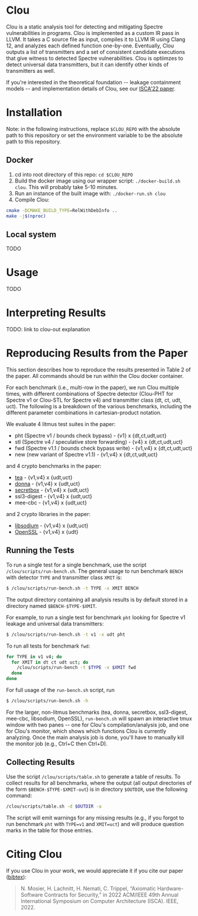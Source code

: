 # Clou
Clou is a static analysis tool for detecting and mitigating Spectre vulnerabilities in programs.
Clou is implemented as a custom IR pass in LLVM.
It takes a C source file as input, compiles it to LLVM IR using Clang 12, and analyzes each defined function one-by-one.
Eventually, Clou outputs a list of transmitters and a set of consistent candidate executions that give witness to detected Spectre vulnerabilities.
Clou is optiimzes to detect universal data transmitters, but it can identify other kinds of transmitters as well.

If you're interested in the theoretical foundation -- leakage containment models -- and implementation details of Clou, see our [ISCA'22 paper](https://doi.org/10.1145/3470496.3527412).

# Installation

Note: in the following instructions, replace `$CLOU_REPO` with the absolute path to this repository or set the environment variable to be the absolute path to this repository.

## Docker
1. cd into root directory of this repo: `cd $CLOU_REPO`
1. Build the docker image using our wrapper script: `./docker-build.sh clou`. This will probably take 5-10 minutes.
2. Run an instance of the built image with: `./docker-run.sh clou`
4. Compile Clou: 
```sh
cmake -DCMAKE_BUILD_TYPE=RelWithDebInfo ..
make -j$(nproc)
```

## Local system
TODO

# Usage
TODO

# Interpreting Results
TODO: link to clou-out explanation

# Reproducing Results from the Paper

This section describes how to reproduce the results presented in Table 2 of the paper.
All commands should be run _within_ the Clou docker container.

For each benchmark (i.e., multi-row in the paper), we run Clou multiple times, with different combinations of Spectre detector (Clou-PHT for Spectre v1 or Clou-STL for Spectre v4) and transmitter class (dt, ct, udt, uct).
The following is a breakdown of the various benchmarks, including the different parameter combinations in cartesian-product notation.

We evaluate 4 litmus test suites in the paper:
- pht (Spectre v1 / bounds check bypass) - {v1} x {dt,ct,udt,uct}
- stl (Spectre v4 / speculative store forwarding) - {v4} x {dt,ct,udt,uct}
- fwd (Spectre v1.1 / bounds check bypass write) - {v1,v4} x {dt,ct,udt,uct}
- new (new variant of Spectre v1.1) - {v1,v4} x {dt,ct,udt,uct}

and 4 crypto benchmarks in the paper:
- [tea](https://en.wikipedia.org/wiki/Tiny_Encryption_Algorithm) - {v1,v4} x {udt,uct}
- [donna](http://code.google.com/p/curve25519-donna/) - {v1,v4} x {udt,uct}
- [secretbox](https://github.com/jedisct1/libsodium/tree/master/src/libsodium/crypto_secretbox) - {v1,v4} x {udt,uct}
- ssl3-digest - {v1,v4} x {udt,uct}
- mee-cbc - {v1,v4} x {udt,uct}

and 2 crypto libraries in the paper:
- [libsodium](https://libsodium.org) - {v1,v4} x {udt,uct}
- [OpenSSL](https://openssl.org) - {v1,v4} x {udt}

## Running the Tests

To run a single test for a single benchmark, use the script `/clou/scripts/run-bench.sh`.
The general usage to run benchmark `BENCH` with detector `TYPE` and transmitter class `XMIT` is:
```bash
$ /clou/scripts/run-bench.sh -t TYPE -x XMIT BENCH
```
The output directory containing all analysis results is by default stored in a directory named `$BENCH-$TYPE-$XMIT`.

For example, to run a single test for benchmark `pht` looking for Spectre v1 leakage and universal data transmitters:
```bash
$ /clou/scripts/run-bench.sh -t v1 -x udt pht
```
To run all tests for benchmark `fwd`:
```bash
for TYPE in v1 v4; do
  for XMIT in dt ct udt uct; do
    /clou/scripts/run-bench -t $TYPE -x $XMIT fwd
  done
done
```

For full usage of the `run-bench.sh` script, run 
```bash
$ /clou/scripts/run-bench.sh -h
```

For the larger, non-litmus benchmarks (tea, donna, secretbox, ssl3-digest, mee-cbc, libsodium, OpenSSL), `run-bench.sh` will spawn an interactive tmux window with two panes -- one for Clou's compilation/analysis job, and one for Clou's monitor, which shows which functions Clou is currently analyzing. 
Once the main analysis job is done, you'll have to manually kill the monitor job (e.g., Ctrl+C then Ctrl+D).

## Collecting Results
Use the script `/clou/scripts/table.sh` to generate a table of results.
To collect results for all benchmarks, where the output (all output directories of the form `$BENCH-$TYPE-$XMIT-out`) is in directory `$OUTDIR`, use the following command:
```bash
/clou/scripts/table.sh -d $OUTDIR -a
```
The script will emit warnings for any missing results (e.g., if you forgot to run benchmark `pht` with `TYPE=v1` and `XMIT=uct`) and will produce question marks in the table for those entries.

# Citing Clou
If you use Clou in your work, we would appreciate it if you cite our paper ([bibtex](cite.bib)):
> N. Mosier, H. Lachnitt, H. Nemati, C. Trippel, “Axiomatic Hardware-Software Contracts for Security,” in 2022 ACM/IEEE 49th Annual International Symposium on Computer Architecture (ISCA). IEEE, 2022.
